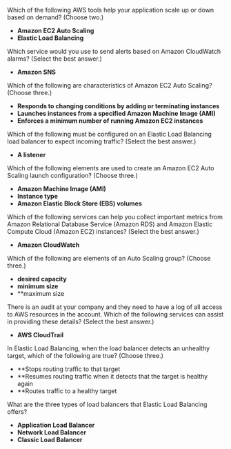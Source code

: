 Which of the following AWS tools help your application scale up or down based on demand? (Choose two.)
- **Amazon EC2 Auto Scaling**
- **Elastic Load Balancing**


Which service would you use to send alerts based on Amazon CloudWatch alarms?
(Select the best answer.)
- **Amazon SNS**


Which of the following are characteristics of Amazon EC2 Auto Scaling? (Choose three.)
- **Responds to changing conditions by adding or terminating instances**
- **Launches instances from a specified Amazon Machine Image (AMI)**
- **Enforces a minimum number of running Amazon EC2 instances**


Which of the following must be configured on an Elastic Load Balancing load balancer to expect incoming traffic? (Select the best answer.)
- **A listener**


Which of the following elements are used to create an Amazon EC2 Auto Scaling launch configuration? (Choose three.)
- **Amazon Machine Image (AMI)**
- **Instance type**
- **Amazon Elastic Block Store (EBS) volumes**

Which of the following services can help you collect important metrics from Amazon
Relational Database Service (Amazon RDS) and Amazon Elastic Compute Cloud (Amazon EC2) instances? (Select the best answer.)

- **Amazon CloudWatch**

Which of the following are elements of an Auto Scaling group? (Choose three.)
- **desired capacity**
- **minimum size**
- **maximum size

There is an audit at your company and they need to have a log of all access to AWS resources in the account. Which of the following services can assist in providing these details? (Select the best answer.)
- **AWS CloudTrail**


In Elastic Load Balancing, when the load balancer detects an unhealthy target, which of the following are true? (Choose three.)
- **Stops routing traffic to that target  
- **Resumes routing traffic when it detects that the target is healthy again  
- **Routes traffic to a healthy target

What are the three types of load balancers that Elastic Load Balancing offers?
- **Application Load Balancer**
- **Network Load Balancer**
- **Classic Load Balancer**